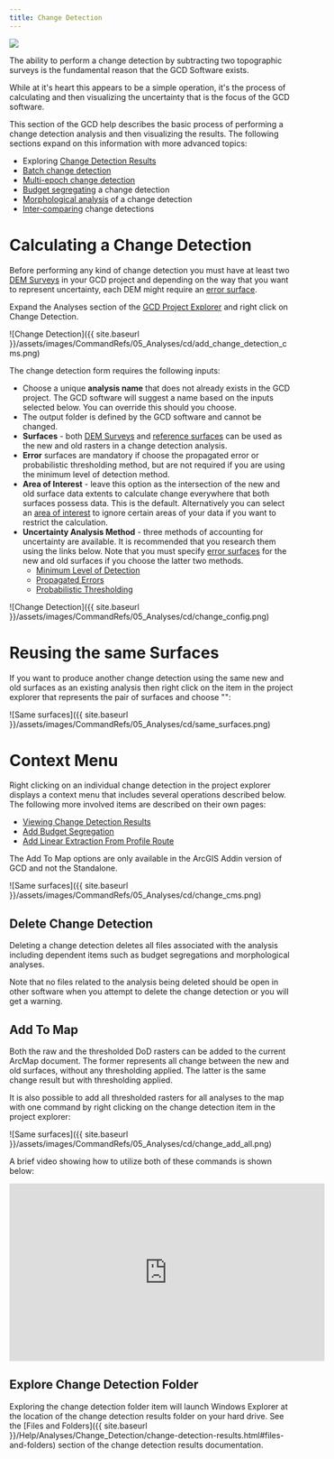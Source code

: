 ```yaml
---
title: Change Detection
---
```


<div class="float-right">
<img src="{{ site.baseurl }}/assets/images/Fly_GCD_DoD_Cartoon.png"></div>

The ability to perform a change detection by subtracting two topographic surveys is the fundamental reason that the GCD Software exists.

While at it's heart this appears to be a simple operation, it's the process of calculating and then visualizing the uncertainty that is the focus of the GCD software.

This section of the GCD help describes the basic process of performing a change detection analysis and then visualizing the results. The following sections expand on this information with more advanced topics:

* Exploring [Change Detection Results]()
* [Batch change detection]()
* [Multi-epoch change detection]()
* [Budget segregating]({{site.baseurl}}/Help/Analyses/Budget_Segregation/budget-segregation.html) a change detection
* [Morphological analysis]({{site.baseurl}}/Help/Analyses/Change_Detection/morphological.html) of a change detection
* [Inter-comparing]({{site.baseurl}}/Help/Analyses/Change_Detection/intercomparison.html) change detections

# Calculating a Change Detection

Before performing any kind of change detection you must have at least two [DEM Surveys]({{site.baseurl}}/Help/Inputs/dem-surveys.html) in your GCD project and depending on the way that you want to represent uncertainty, each DEM might require an [error surface]().

Expand the Analyses section of the [GCD Project Explorer]({{site.baseurl}}/Help/GCD_Project_Explorer.html) and right click on Change Detection. 

![Change Detection]({{ site.baseurl }}/assets/images/CommandRefs/05_Analyses/cd/add_change_detection_cms.png)

The change detection form requires the following inputs:

* Choose a unique **analysis name** that does not already exists in the GCD project. The GCD software will suggest a name based on the inputs selected below. You can override this should you choose.
* The output folder is defined by the GCD software and cannot be changed.
* **Surfaces** - both [DEM Surveys]({{site.baseurl}}/Help/Inputs/dem-surveys.html) and [reference surfaces]({{site.baseurl}}/Help/Inputs/reference-surfaces.html) can be used as the new and old rasters in a change detection analysis.
* **Error** surfaces are mandatory if choose the propagated error or probabilistic thresholding method, but are not required if you are using the minimum level of detection method.
* **Area of Interest** - leave this option as the intersection of the new and old surface data extents to calculate change everywhere that both surfaces possess data. This is the default. Alternatively you can select an [area of interest]({{site.baseurl}}/Help/Inputs/Masks/aoi.html) to ignore certain areas of your data if you want to restrict the calculation.
* **Uncertainty Analysis Method** - three methods of accounting for uncertainty are available. It is recommended that you research them using the links below. Note that you must specify [error surfaces]({{site.baseurl}}/Help/Inputs/error-surfaces.html) for the new and old surfaces if you choose the latter two methods.
    * [Minimum Level of Detection]()
    * [Propagated Errors]()
    * [Probabilistic Thresholding]()

![Change Detection]({{ site.baseurl }}/assets/images/CommandRefs/05_Analyses/cd/change_config.png)

# Reusing the same Surfaces

If you want to produce another change detection using the same new and old surfaces as an existing analysis then right click on the item in the project explorer that represents the pair of surfaces and choose "":

![Same surfaces]({{ site.baseurl }}/assets/images/CommandRefs/05_Analyses/cd/same_surfaces.png)

# Context Menu

Right clicking on an individual change detection in the project explorer displays a context menu that includes several operations described below. The following more involved items are described on their own pages:

* [Viewing Change Detection Results]()
* [Add Budget Segregation]()
* [Add Linear Extraction From Profile Route]()

The Add To Map options are only available in the ArcGIS Addin version of GCD and not the Standalone.

![Same surfaces]({{ site.baseurl }}/assets/images/CommandRefs/05_Analyses/cd/change_cms.png)

## Delete Change Detection

Deleting a change detection deletes all files associated with the analysis including dependent items such as budget segregations and morphological analyses.

Note that no files related to the analysis being deleted should be open in other software when you attempt to delete the change detection or you will get a warning.

## Add To Map

Both the raw and the thresholded DoD rasters can be added to the current ArcMap document. The former represents all change between the new and old surfaces, without any thresholding applied. The latter is the same change result but with thresholding applied.

It is also possible to add all thresholded rasters for all analyses to the map with one command by right clicking on the change detection item in the project explorer:

![Same surfaces]({{ site.baseurl }}/assets/images/CommandRefs/05_Analyses/cd/change_add_all.png)

A brief video showing how to utilize both of these commands is shown below:

<div class="responsive-embed">
<iframe width="560" height="315" src="https://www.youtube.com/embed/sd5u10Up4nY" frameborder="0" allow="autoplay; encrypted-media" allowfullscreen></iframe>
</div>

## Explore Change Detection Folder

Exploring the change detection folder item will launch Windows Explorer at the location of the change detection results folder on your hard drive. See the [Files and Folders]({{ site.baseurl }}/Help/Analyses/Change_Detection/change-detection-results.html#files-and-folders) section of the change detection results documentation.
